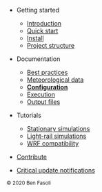 - Getting started

  - [Introduction](README.md)
  - [Quick start](quick-start.md)
  - [Install](install.md)
  - [Project structure](project-structure.md)

- Documentation
  
  - [Best practices](best-practices.md)
  - [Meteorological data](https://www.ready.noaa.gov/archives.php)
  - [**Configuration**](configuration.md)
  - [Execution](execution.md)
  - [Output files](output-files.md)
  
- Tutorials

  - [Stationary simulations](https://github.com/uataq/stilt-tutorials/tree/master/01-wbb)
  - [Light-rail simulations](https://github.com/uataq/stilt-tutorials/tree/master/02-train)
  - [WRF compatibility](https://github.com/uataq/stilt-tutorials/tree/master/03-wrf)

- [Contribute](contribute.md)
- [Critical update notifications](http://eepurl.com/dr8-k9)

<div class="sidebar-footer text-bold">
  <small>
    © 2020 Ben Fasoli
  </small>
</div>
